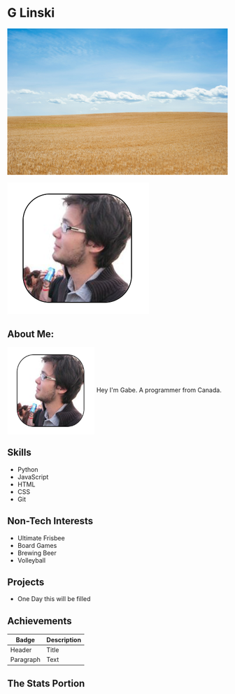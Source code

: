# G Linski
![Alt text](bannerWheat.jpg "me")


![Alt text](myPic.png "me")


## About Me:
 <img align="center" src="myPic.png" width="200" height="200" />
  Hey I'm Gabe. A programmer from Canada.

## Skills
  - Python
  - JavaScript
  - HTML
  - CSS
  - Git

## Non-Tech Interests
  - Ultimate Frisbee
  - Board Games
  - Brewing Beer
  - Volleyball

## Projects
  - One Day this will be filled

## Achievements
| Badge | Description |
| ----------- | ----------- |
| Header | Title |
| Paragraph | Text |


## The Stats Portion






